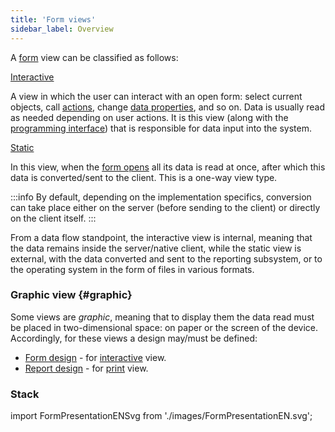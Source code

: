 ```yaml
---
title: 'Form views'
sidebar_label: Overview
---
```


A [form](Forms.md) view can be classified as follows:

[Interactive](Interactive_view.md)

A view in which the user can interact with an open form: select current objects, call [actions](Actions.md), change [data properties](Data_properties_DATA_.md), and so on. Data is usually read as needed depending on user actions. It is this view (along with the [programming interface](Integration.md)) that is responsible for data input into the system.

[Static](Static_view.md)

In this view, when the [form opens](Open_form.md) all its data is read at once, after which this data is converted/sent to the client. This is a one-way view type.


:::info
By default, depending on the implementation specifics, conversion can take place either on the server (before sending to the client) or directly on the client itself.
:::

From a data flow standpoint, the interactive view is internal, meaning that the data remains inside the server/native client, while the static view is external, with the data converted and sent to the reporting subsystem, or to the operating system in the form of files in various formats. 

### Graphic view {#graphic}

Some views are *graphic*, meaning that to display them the data read must be placed in two-dimensional space: on paper or the screen of the device. Accordingly, for these views a design may/must be defined:

-   [Form design](Form_design.md) - for [interactive](Interactive_view.md) view.
-   [Report design](Report_design.md) - for [print](Print_view.md) view.

### Stack

import FormPresentationENSvg from './images/FormPresentationEN.svg';

<FormPresentationENSvg />